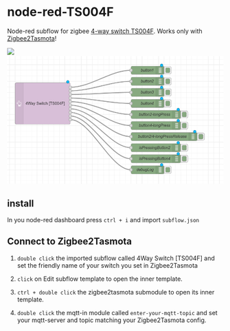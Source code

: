 # node-red-TS004F

Node-red subflow for zigbee [4-way switch TS004F](https://zigbee.blakadder.com/Eardatek_ESW-4ZAA-CN.html). Works only with [Zigbee2Tasmota](https://tasmota.github.io/docs/Zigbee/)!

<img src="https://zigbee.blakadder.com/assets/images/devices/Eardatek_ESW-4ZAA-CN.jpg" width="300">
<img src="https://github.com/mklan/node-red-TS004F/blob/main/outputs.png" width="800">

## install 

In you node-red dashboard press `ctrl + i` and import `subflow.json`

## Connect to Zigbee2Tasmota

1.  `double click` the imported subflow called 4Way Switch [TS004F] and set the friendly name of your switch you set in Zigbee2Tasmota

2. `click` on Edit subflow template to open the inner template. 

3. `ctrl + double click` the zigbee2tasmota submodule to open its inner template.

4. `double click` the mqtt-in module called `enter-your-mqtt-topic` and set your mqtt-server and topic matching your Zigbee2Tasmota config.
